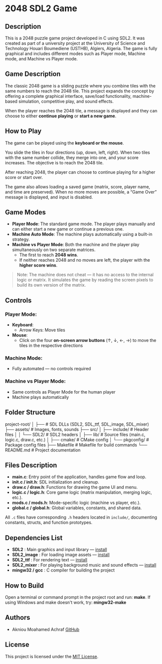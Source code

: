 # 2048 SDL2 Game

## Description
This is a 2048 puzzle game project developed in C using SDL2. It was created as part of a university project at the University of Science and Technology Houari Boumediene (USTHB), Algiers, Algeria. The game is fully graphical and includes different modes such as Player mode, Machine mode, and Machine vs Player mode.

## Game Description
The classic 2048 game is a sliding puzzle where you combine tiles with the same numbers to reach the 2048 tile. This project expands the concept by offering a complete graphical interface, save/load functionality, machine-based simulation, competitive play, and sound effects.

When the player reaches the 2048 tile, a message is displayed and they can choose to either **continue playing** or **start a new game**.

## How to Play
The game can be played using the **keyboard or the mouse**.

You slide the tiles in four directions (up, down, left, right). When two tiles with the same number collide, they merge into one, and your score increases. The objective is to reach the 2048 tile.

After reaching 2048, the player can choose to continue playing for a higher score or start over.

The game also allows loading a saved game (matrix, score, player name, and time are preserved). When no more moves are possible, a “Game Over” message is displayed, and input is disabled.

## Game Modes
- **Player Mode**: The standard game mode. The player plays manually and can either start a new game or continue a previous one.
- **Machine Auto Mode**: The machine plays automatically using a built-in strategy.
- **Machine vs Player Mode**: Both the machine and the player play simultaneously on two separate matrices.
  - The first to reach **2048 wins**.
  - If neither reaches 2048 and no moves are left, the player with the **higher score wins**.

> Note: The machine does not cheat — it has no access to the internal logic or matrix. It simulates the game by reading the screen pixels to build its own version of the matrix.

## Controls

### Player Mode:
- **Keyboard**:
  - Arrow Keys: Move tiles
- **Mouse**:
  - Click on the four **on-screen arrow buttons** (↑, ↓, ←, →) to move the tiles in the respective directions

### Machine Mode:
- Fully automated — no controls required

### Machine vs Player Mode:
- Same controls as Player Mode for the human player
- Machine plays automatically

## Folder Structure
project-root/
│
├── # SDL DLLs (SDL2, SDL_ttf, SDL_image, SDL_mixer)
├── assets/ # Images, fonts, sounds 
├── src/
│ ├── include/ # Header files
│ │ └── SDL2/ # SDL2 headers
│ ├── lib/ # Source files (main.c, logic.c, draw.c, etc.)
│ ├── cmake/ # CMake config
│ └── pkgconfig/ # Package config files
├── Makefile # Makefile for build commands
└── README.md # Project documentation

## Files Description

- **main.c**: Entry point of the application, handles game flow and loop.
- **init.c / init.h**: SDL initialization and cleanup.
- **draw.c / draw.h**: Functions for drawing the game UI and menu.
- **logic.c / logic.h**: Core game logic (matrix manipulation, merging logic, etc.).
- **mods.c / mods.h**: Mode-specific logic (machine vs player, etc.).
- **global.c / global.h**: Global variables, constants, and shared data.

All `.c` files have corresponding `.h` headers located in `include/`, documenting constants, structs, and function prototypes.

## Dependencies List

- **SDL2** : Main graphics and input library — [install](https://www.libsdl.org/)
- **SDL2_image** : For loading image assets — [install](https://www.libsdl.org/projects/SDL_image/)
- **SDL2_ttf** : For rendering text — [install](https://www.libsdl.org/projects/SDL_ttf/)
- **SDL2_mixer** : For playing background music and sound effects — [install](https://www.libsdl.org/projects/SDL_mixer/)
- **mingw32 / gcc** : C compiler for building the project

## How to Build
Open a terminal or command prompt in the project root and run: **make**. If using Windows and make doesn't work, try: **mingw32-make**

## Authors
- Akniou Moahamed Achraf [GitHub](https://github.com/Zweihander-25)

## License
This project is licensed under the [MIT License](LICENSE).
